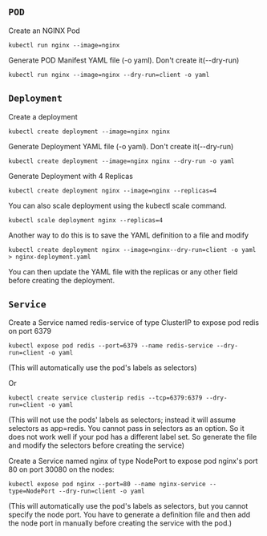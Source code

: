## `POD`

Create an NGINX Pod

```kubectl run nginx --image=nginx```


Generate POD Manifest YAML file (-o yaml). Don't create it(--dry-run)

```kubectl run nginx --image=nginx --dry-run=client -o yaml```


## `Deployment`

Create a deployment

```kubectl create deployment --image=nginx nginx```


Generate Deployment YAML file (-o yaml). Don't create it(--dry-run)

```kubectl create deployment --image=nginx nginx --dry-run -o yaml```


Generate Deployment with 4 Replicas

```kubectl create deployment nginx --image=nginx --replicas=4```


You can also scale deployment using the kubectl scale command.

```kubectl scale deployment nginx --replicas=4```


Another way to do this is to save the YAML definition to a file and modify

```kubectl create deployment nginx --image=nginx--dry-run=client -o yaml > nginx-deployment.yaml```


You can then update the YAML file with the replicas or any other field before creating the deployment.


## `Service`

Create a Service named redis-service of type ClusterIP to expose pod redis on port 6379

```kubectl expose pod redis --port=6379 --name redis-service --dry-run=client -o yaml```

(This will automatically use the pod's labels as selectors)

Or

```kubectl create service clusterip redis --tcp=6379:6379 --dry-run=client -o yaml```

(This will not use the pods' labels as selectors; instead it will assume selectors as app=redis. You cannot pass in selectors as an option. So it does not work well if your pod has a different label set. So generate the file and modify the selectors before creating the service)

Create a Service named nginx of type NodePort to expose pod nginx's port 80 on port 30080 on the nodes:

```kubectl expose pod nginx --port=80 --name nginx-service --type=NodePort --dry-run=client -o yaml```

(This will automatically use the pod's labels as selectors, but you cannot specify the node port. You have to generate a definition file and then add the node port in manually before creating the service with the pod.)